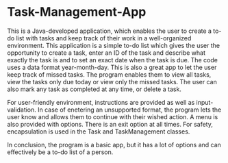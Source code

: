 # Task-Management-App
This is a Java-developed application, which enables the user to create a to-do list with tasks and keep track of their work in a well-organized environment. This application is a simple to-do list which gives the user the opportunity to create a task, enter an ID of the task and describe what exactly the task is and to set an exact date when the task is due. The code uses a data format year-month-day. This is also a great app to let the user keep track of missed tasks. The program enables them to view all tasks, view the tasks only due today or view only the missed tasks. The user can also mark any task as completed at any time, or delete a task. 

For user-friendly environment, instructions are provided as well as input-validation. In case of enetering an unsupported format, the program lets the user know and allows them to continue with their wished action. A menu is also provided with options. There is an exit option at all times. 
For safety, encapsulation is used in the Task and TaskManagement classes. 

In conclusion, the program is a basic app, but it has a lot of options and can effectively be a to-do list of a person. 
